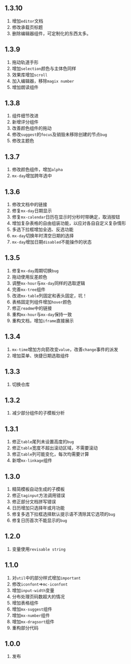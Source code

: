 ## 1.3.10
1. 增加`editor`文档
2. 修改承载页标题
3. 删除编辑器组件，可定制化的东西太多。

## 1.3.9
1. 拖动轨道手形
2. 增加`selection`颜色与主体色同样
3. 效果库增加`scroll`
4. 加入编辑器，移除`magix number`
5. 增加朗读组件

## 1.3.8
1. 组件细节改进
2. 新增评分组件
3. 改善颜色组件的拖动
4. 修改`suggest`的`focus`及销毁未移除创建的节点`bug`
5. 修改主题色

## 1.3.7
1. 修改颜色组件，增加`alpha`
2. `mx-day`增加跨年选中

## 1.3.6
1. 修改文档中的链接
2. 修复`mx-day`日期显示
3. 修复`mx-calendar`日历在显示时分秒时带确定，取消按钮
4. 增加复杂表格的自由组装功能，以应对各自自定义复杂情形
5. 多选下拉框增加全选、反选功能
6. `mx-day`切换年时清空日期的选择
7. `mx-day`增加日期`disabled`不能操作的状态

## 1.3.5
1. 修复`mx-day`周期切换`bug`
2. 拖动使用反差颜色
3. 调整`mx-hour`与`mx-day`同样的选取逻辑
4. 完善`mx-tree`组件
5. 改进`mx-table`列固定和表头固定，坑！
6. 表格固定列组件增加`hover`颜色
7. 修正`readme`中的链接
8. 重构`mx-hour`与`mx-day`保持一致
9. 重构文档，增加`iframe`直接展示

## 1.3.4
1. `mx-time`增加方向箭改变`value`，改善`change`事件的派发
2. 增加菜单、快捷日期选取组件

## 1.3.3
1. 切换仓库

## 1.3.2
1. 减少部分组件的子模板分析

## 1.3.1
1. 修正`table`尾列未设置高度的`bug`
2. 修正`table`宽度不超出滚动区域，不需要滚动
3. 修正`table`列可能变化，每次均需要计算
4. 新增`mx-linkage`组件

## 1.3.0
1. 精简模板自动生成的子模板
2. 修正`taginput`方法调用错误
3. 修正部分文档拼写错误
4. 日历增加只选择年或月功能
5. 修复多选下拉框选择默认提示语不清除其它选项的`bug`
6. 修复日历首次不能显示的`bug`

## 1.2.0
1. 变量使用`revisable string`

## 1.1.0
1. 对`util`中的部分样式增加`important`
2. 修改`iconfont`=>`mc-iconfont`
3. 增加`input-width`变量
4. 分布处理页码数超大的情况
5. 增加表格组件
6. 增加`mx-suggest`组件
7. 增加`mx-number`组件
8. 增加`mx-dragsort`组件
9. 重构部分代码

## 1.0.0
1. 发布